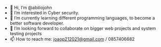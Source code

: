 - 👋 Hi, I’m @abiliojohn
- 👀 I’m interested in Cyber security.
- 🌱 I’m currently learning different programming languages, to become a better software developer.
- 💞️ I’m looking forward to collaborate on bigger web projects and system testing projects
- 📫 How to reach me: joaop212021@gmail.com   / 0857406682

<!---
abiliojohn/abiliojohn is a ✨ special ✨ repository because its `README.md` (this file) appears on your GitHub profile.
You can click the Preview link to take a look at your changes.
--->
